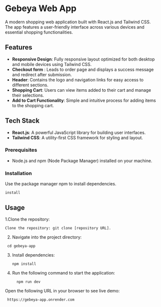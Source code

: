 # Gebeya Web App

A modern shopping web application built with React.js and Tailwind CSS. The app features a user-friendly interface across various devices  and essential shopping functionalities.

## Features
- **Responsive Design**: Fully responsive layout optimized for both desktop and mobile devices using Tailwind CSS.
- **Checkout form** : Leads to order page and displays a success message and redirect after submission.
- **Header**: Contains the logo and navigation links for easy access to different sections.
- **Shopping Cart**: Users can view items added to their cart and manage their selections.
- **Add to Cart Functionality**: Simple and intuitive process for adding items to the shopping cart.

## Tech Stack
- **React.js**: A powerful JavaScript library for building user interfaces.
- **Tailwind CSS**: A utility-first CSS framework for styling and layout.

### Prerequisites
- Node.js and npm (Node Package Manager) installed on your machine.

### Installation
Use the package manager npm to install dependencies.
```
install
```
## Usage
1.Clone the repository:
  ```
  Clone the repository: git clone [repository URL].
  ```
2. Navigate into the project directory:
  ```
   cd gebeya-app
  ```
3. Install dependencies:
   ```
   npm install
   ```
4. Run the following command to start the application:
   ```
     npm run dev
   ```
Open the following URL in your browser to see live demo:
   ```
    https://gebeya-app.onrender.com
   ```

